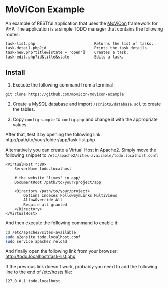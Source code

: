 # MoViCon Example

An example of RESTful application that uses the [MoViCon](https://github.com/movicon/movicon) framework for PHP. The application
is a simple TODO manager that contains the following routes:

```text
task-list.php                          Returns the list of tasks.
task-detail.php?id                     Prints the task details.
task-new.php?title&[state = 'open']    Creates a task.
task-edit.php?id&title&state           Edits a task.
```

## Install

  1. Execute the following command from a terminal:
  ```bash
  git clone https://github.com/movicon/movicon-example
  ```

  2. Create a MySQL database and import `/scripts/database.sql` to create the tables.

  3. Copy `config-sample` to `config.php` and change it with the appropriate values.

After that, test it by opening the following link:  
http://path/to/your/folder/app/task-list.php

Alternatively you can create a Virtual Host in Apache2. Simply move the following snippet to `/etc/apache2/sites-available/todo.localhost.conf`:

```text
<VirtualHost *:80>
	ServerName todo.localhost

	# the website "lives" in app/
	DocumentRoot /path/to/your/project/app

	<Directory /path/to/your/project>
		Options Indexes FollowSymLinks MultiViews
		AllowOverride All
		Require all granted
	</Directory>
</VirtualHost>
```

And then execute the following command to enable it:
```bash
cd /etc/apache2/sites-available
sudo a2ensite todo.localhost.conf
sudo service apache2 reload
```

And finally open the following link from your browser:  
http://todo.localhost/task-list.php

If the previous link doesn't work, probably you need to add the following line to the end of /etc/hosts file:
```
127.0.0.1 todo.localhost
```
